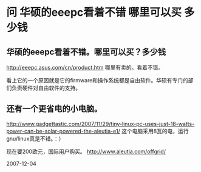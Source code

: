 # 问 华硕的eeepc看着不错 哪里可以买 多少钱

## 华硕的eeepc看着不错。哪里可以买？多少钱
http://eeepc.asus.com/cn/product.htm
哪里有卖的。看着不错。

看上它的一个原因就是它的firmware和操作系统都是自由软件。华硕有专门的部们负责硬件对自由软件的支持。

## 还有一个更省电的小电脑。

http://www.gadgettastic.com/2007/11/29/tiny-linux-pc-uses-just-18-watts-power-can-be-solar-powered-the-aleutia-e1/
这个电脑采用8瓦的电，运行gnu/linux真是不错。：）

现在要200欧元，国际用户购买。
http://www.aleutia.com/offgrid/


2007-12-04